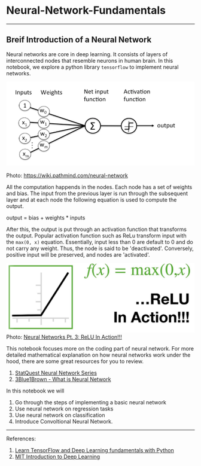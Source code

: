 # Neural-Network-Fundamentals 

---

## Breif Introduction of a Neural Network
Neural networks are core in deep learning. It consists of layers of interconnected nodes that resemble neurons in human brain. In this notebook, we explore a python library `tensorflow` to implement neural networks. 

![](https://github.com/RussH-code/Neural-Network-Fundamentals/blob/main/neural%20network.PNG) 

Photo: https://wiki.pathmind.com/neural-network

All the computation happends in the nodes. Each node has a set of weights and bias. The input from the previous layer is run through the subsequent layer and at each node the following equation is used to compute the output.

output = bias + weights * inputs

After this, the output is put through an activation function that transforms the output. Popular activation function such as ReLu transform input with the `max(0, x)` equation. Essentially, input less than 0 are default to 0 and do not carry any weight. Thus, the node is said to be 'deactivated'. Conversely, positive input will be preserved, and nodes are 'activated'.

![](https://github.com/RussH-code/Neural-Network-Fundamentals/blob/main/relu.PNG) Photo: <a href="https://www.youtube.com/watch?v=68BZ5f7P94E">Neural Networks Pt. 3: ReLU In Action!!!</a>

This notebook focuses more on the coding part of neural network. For more detailed mathematical explanation on how neural networks work under the hood, there are some great resources for you to review.

1. <a href="https://youtu.be/CqOfi41LfDw">StatQuest Neural Network Series</a>
2. <a href="https://youtu.be/aircAruvnKk">3Blue1Brown - What is Neural Network</a>

In this notebook we will 

1. Go through the steps of implementing a basic neural network
2. Use neural network on regression tasks
3. Use neural network on classification
4. Introduce Convoltional Neural Network.

---
References:
1. <a href="https://youtu.be/tpCFfeUEGs8">Learn TensorFlow and Deep Learning fundamentals with Python</a>
2. <a href="https://youtu.be/5tvmMX8r_OM">MIT Introduction to Deep Learning</a>
